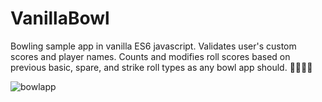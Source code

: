 # VanillaBowl
Bowling sample app in vanilla ES6 javascript. Validates user's custom scores and player names. Counts and modifies roll scores based on previous basic, spare, and strike roll types as any bowl app should. :bowling::bowling::bowling::bowling:

![bowlapp](https://cloud.githubusercontent.com/assets/14845097/26428467/b700c59a-4096-11e7-8865-3b2ca2e00202.gif)
